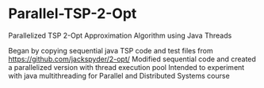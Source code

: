 # Parallel-TSP-2-Opt
Parallelized TSP 2-Opt Approximation Algorithm using Java Threads
 
Began by copying sequential java TSP code and test files from https://github.com/jackspyder/2-opt/
Modified sequential code and created a parallelized version with thread execution pool
Intended to experiment with java multithreading for Parallel and Distributed Systems course
